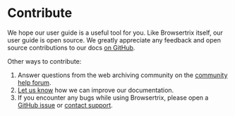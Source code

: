 # Contribute

We hope our user guide is a useful tool for you. Like Browsertrix itself, our user guide is open source. We greatly appreciate any feedback and open source contributions to our docs [on GitHub](https://github.com/webrecorder/browsertrix).

Other ways to contribute:

1. Answer questions from the web archiving community on the [community help forum](https://forum.webrecorder.net/c/help/5).
2. [Let us know](mailto:docs-feedback@webrecorder.net) how we can improve our documentation.
3. If you encounter any bugs while using Browsertrix, please open a [GitHub issue](https://github.com/webrecorder/browsertrix/issues/new/choose) or [contact support](mailto:support@webrecorder.org).
